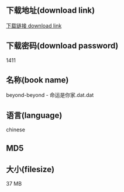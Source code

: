 ## 下载地址(download link)
[下载链接 download link](https://tutu365.netlify.app/?s=beyond-beyond+-+%E5%91%BD%E8%BF%90%E6%98%AF%E4%BD%A0%E5%AE%B6.dat)

## 下载密码(download password)
1411

## 名称(book name)
beyond-beyond - 命运是你家.dat.dat

## 语言(language)
chinese

## MD5


## 大小(filesize)
37 MB
